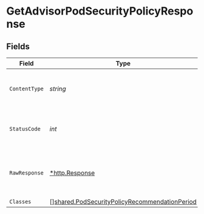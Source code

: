 # GetAdvisorPodSecurityPolicyResponse


## Fields

| Field                                                                                                                 | Type                                                                                                                  | Required                                                                                                              | Description                                                                                                           |
| --------------------------------------------------------------------------------------------------------------------- | --------------------------------------------------------------------------------------------------------------------- | --------------------------------------------------------------------------------------------------------------------- | --------------------------------------------------------------------------------------------------------------------- |
| `ContentType`                                                                                                         | *string*                                                                                                              | :heavy_check_mark:                                                                                                    | HTTP response content type for this operation                                                                         |
| `StatusCode`                                                                                                          | *int*                                                                                                                 | :heavy_check_mark:                                                                                                    | HTTP response status code for this operation                                                                          |
| `RawResponse`                                                                                                         | [*http.Response](https://pkg.go.dev/net/http#Response)                                                                | :heavy_minus_sign:                                                                                                    | Raw HTTP response; suitable for custom response parsing                                                               |
| `Classes`                                                                                                             | [][shared.PodSecurityPolicyRecommendationPeriod](../../../pkg/models/shared/podsecuritypolicyrecommendationperiod.md) | :heavy_minus_sign:                                                                                                    | OK                                                                                                                    |